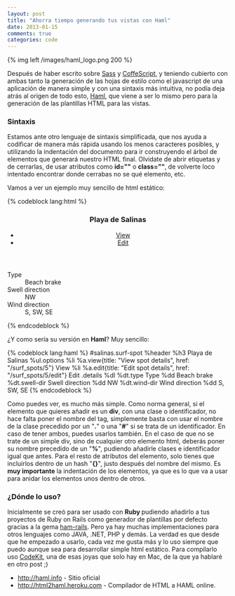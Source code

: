 ```yaml
---
layout: post
title: "Ahorra tiempo generando tus vistas con Haml"
date: 2013-01-15
comments: true
categories: code
---
```


{% img left /images/haml_logo.png 200 %}

Después de haber escrito sobre <a title="Mejores hojas de estilo con Sass" href="http://codeloveandboards.wordpress.com/2012/12/17/mejores-hojas-de-estilo-con-sass/">Sass</a> y <a title="Mejor JavaScript con CoffeeScript" href="http://codeloveandboards.wordpress.com/2013/01/04/mejor-javascript-con-coffeescript/">CoffeScript</a>, y teniendo cubierto con ambas tanto la generación de las hojas de estilo como el javascript de una aplicación de manera simple y con una sintaxis más intuitiva, no podía deja atrás al origen de todo esto, <a title="Beautiful, DRY, well-indented, clear markup: templating haiku." href="http://haml.info" target="_blank">Haml</a>, que viene a ser lo mismo pero para la generación de las plantillas HTML para las vistas.

<!--more-->

<h3>Sintaxis</h3>
Estamos ante otro lenguaje de sintaxis simplificada, que nos ayuda a codificar de manera más rápida usando los menos caracteres posibles, y utilizando la indentación del documento para ir construyendo el árbol de elementos que generará nuestro HTML final. Olvidate de abrir etiquetas y de cerrarlas, de usar atributos como <strong>id=""</strong> o <strong>class=""</strong>, de volverte loco intentado encontrar donde cerrabas no se qué elemento, etc.

Vamos a ver un ejemplo muy sencillo de html estático:

{% codeblock lang:html %}
<div class="surf-spot" id="salinas">
  <header>
    <h3>Playa de Salinas</h3>
    <ul class="options">
      <li>
        <a class="view" title="View spot details" href="/surf_spots/5">View</a>
      </li>
      <li>
        <a class="edit" title="Edit spot details" href="/surf_spots/5/edit">Edit</a>
      </li>
    </ul>
  </header>
  <div class="details">
    <dl>
      <dt class="type">Type</dt>
      <dd>Beach brake</dd>
      <dt class="swell-dir">Swell direction</dt>
      <dd>NW</dd>
      <dt class="wind-dir">Wind direction</dt>
      <dd>S, SW, SE</dd>
    </dl>
  </div>
</div>
{% endcodeblock %}

¿Y como sería su versión en <strong>Haml</strong>? Muy sencillo:

{% codeblock lang:haml %}
#salinas.surf-spot
  %header
    %h3 Playa de Salinas
    %ul.options
      %li
        %a.view{title: "View spot details", href: "/surf_spots/5"} View
      %li
        %a.edit{title: "Edit spot details", href: "/surf_spots/5/edit"} Edit
  .details
    %dl
      %dt.type Type
      %dd Beach brake
      %dt.swell-dir Swell direction
      %dd NW
      %dt.wind-dir Wind direction
      %dd S, SW, SE
{% endcodeblock %}

Como puedes ver, es mucho más simple. Como norma general, si el elemento que quieres añadir es un <strong>div</strong>, con una clase o identificador, no hace falta poner el nombre del tag, simplemente basta con usar el nombre de la clase precedido por un "<strong>.</strong>" o una "<strong>#</strong>" si se trata de un identificador. En caso de tener ambos, puedes usarlos también. En el caso de que no se trate de un simple div, sino de cualquier otro elemento html, deberás poner su nombre precedido de un "<strong>%</strong>", pudiendo añadirle clases e identificador igual que antes. Para el resto de atributos del elemento, solo tienes que incluirlos dentro de un hash "<strong>{}</strong>", justo después del nombre del mismo. Es <strong>muy importante</strong> la indentación de los elementos, ya que es lo que va a usar para anidar los elementos unos dentro de otros.

<h3>¿Dónde lo uso?</h3>
Inicialmente se creó para ser usado con <strong>Ruby </strong>pudiendo añadirlo a tus proyectos de Ruby on Rails como generador de plantillas por defecto gracias a la gema <a title="Haml Rails" href="https://github.com/indirect/haml-rails" target="_blank">ham-rails</a>. Pero ya hay muchas implementaciones para otros lenguajes como JAVA, .NET, PHP y demás. La verdad es que desde que he empezado a usarlo, cada vez me gusta más y lo uso siempre que puedo aunque sea para desarrollar simple html estático. Para compilarlo uso <a title="CodeKit helps you build websites faster and better." href="http://incident57.com/codekit/" target="_blank">CodeKit</a>, una de esas joyas que solo hay en Mac, de la que ya hablaré en otro post ;)
<ul>
	<li><span style="line-height:13px;"><a title="Haml" href="http://haml.info" target="_blank">http://haml.info</a> - Sitio oficial
</span></li>
	<li><a title="HTML 2 HAML" href="http://html2haml.heroku.com" target="_blank">http://html2haml.heroku.com</a> - Compilador de HTML a HAML online.</li>
</ul>